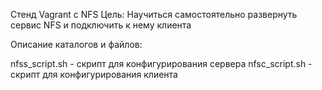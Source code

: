 Стенд Vagrant с NFS
Цель: Научиться самостоятельно развернуть сервис NFS и подключить к нему клиента

Описание каталогов и файлов:

nfss_script.sh - скрипт для конфигурирования сервера 
nfsc_script.sh - скрипт для конфигурирования клиента